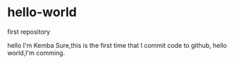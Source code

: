 # hello-world
first repository

hello I'm Kemba Sure,this is the first time that I commit code to github,
hello world,I'm comming.
